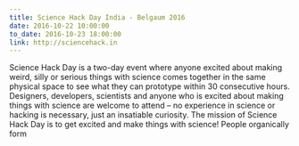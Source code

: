 ```yaml
---
title: Science Hack Day India - Belgaum 2016
date: 2016-10-22 10:00:00
to_date: 2016-10-23 18:00:00
link: http://sciencehack.in
---
```


Science Hack Day is a two-day event where anyone excited about making weird, silly or serious things with science comes together in the same physical space to see what they can prototype within 30 consecutive hours. Designers, developers, scientists and anyone who is excited about making things with science are welcome to attend – no experience in science or hacking is necessary, just an insatiable curiosity. The mission of Science Hack Day is to get excited and make things with science! People organically form
